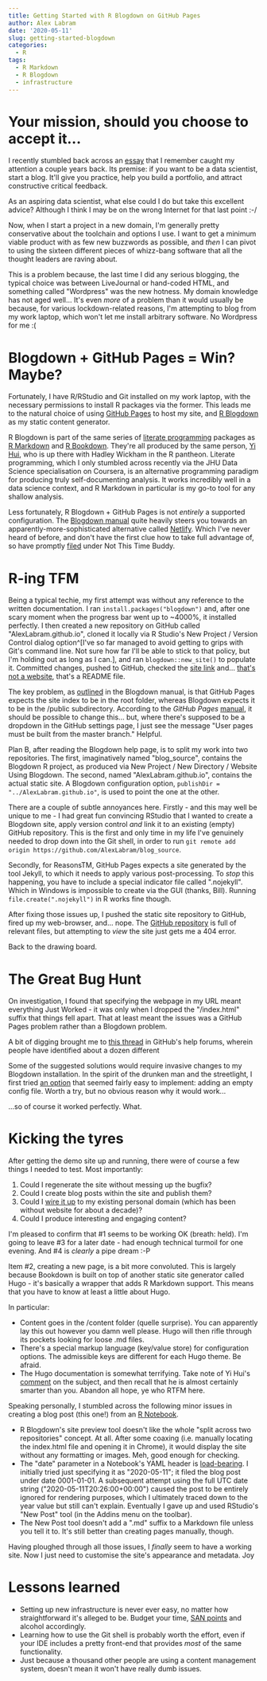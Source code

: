 ```yaml
---
title: Getting Started with R Blogdown on GitHub Pages
author: Alex Labram
date: '2020-05-11'
slug: getting-started-blogdown
categories:
  - R
tags:
  - R Markdown
  - R Blogdown
  - infrastructure
---
```


# Your mission, should you choose to accept it...

I recently stumbled back across an [essay](http://varianceexplained.org/r/start-blog/) that I remember caught my attention a couple years back.  Its premise: if you want to be a data scientist, start a blog.  It'll give you practice, help you build a portfolio, and attract constructive critical feedback.

As an aspiring data scientist, what else could I do but take this excellent advice?  Although I think I may be on the wrong Internet for that last point :-/

Now, when I start a project in a new domain, I'm generally pretty conservative about the toolchain and options I use.  I want to get a minimum viable product with as few new buzzwords as possible, and *then* I can pivot to using the sixteen different pieces of whizz-bang software that all the thought leaders are raving about.

This is a problem because, the last time I did any serious blogging, the typical choice was between LiveJournal or hand-coded HTML, and something called "Wordpress" was the new hotness.  My domain knowledge has not aged well...  It's even *more* of a problem than it would usually be because, for various lockdown-related reasons, I'm attempting to blog from my work laptop, which won't let me install arbitrary software.  No Wordpress for me :(

# Blogdown + GitHub Pages = Win?  Maybe?

Fortunately, I have R/RStudio and Git installed on my work laptop, with the necessary permissions to install R packages via the former.  This leads me to the natural choice of using [GitHub Pages](https://pages.github.com/) to host my site, and [R Blogdown](https://github.com/rstudio/blogdown) as my static content generator.

R Blogdown is part of the same series of [literate programming](https://en.wikipedia.org/wiki/Literate_programming) packages as [R Markdown](https://rmarkdown.rstudio.com/) and [R Bookdown](https://bookdown.org/).  They're all produced by the same person, [Yi Hui](https://yihui.org/), who is up there with Hadley Wickham in the R pantheon.  Literate programming, which I only stumbled across recently via the JHU Data Science specialisation on Coursera, is an alternative programming paradigm for producing truly self-documenting analysis.  It works incredibly well in a data science context, and R Markdown in particular is my go-to tool for any shallow analysis.

Less fortunately, R Blogdown + GitHub Pages is not *entirely* a supported configuration.  The [Blogdown manual](https://bookdown.org/yihui/blogdown/github-pages.html) quite heavily steers you towards an apparently-more-sophisticated alternative called [Netlify](https://www.netlify.com/).  Which I've never heard of before, and don't have the first clue how to take full advantage of, so have promptly [filed](https://en.wikipedia.org/wiki/File_13) under Not This Time Buddy.

# R-ing TFM

Being a typical techie, my first attempt was without any reference to the written documentation.  I ran `install.packages("blogdown")` and, after one scary moment when the progress bar went up to ~4000%, it installed perfectly.  I then created a new repository on GitHub called "AlexLabram.github.io", cloned it locally via R Studio's New Project / Version Control dialog option^[I've so far managed to avoid getting to grips with Git's command line.  Not sure how far I'll be able to stick to that policy, but I'm holding out as long as I can.], and ran `blogdown::new_site()` to populate it.  Committed changes, pushed to GitHub, checked the [site link](https://alexlabram.github.io) and... [that's not a website](https://www.youtube.com/watch?v=8Nho44lGVV8), that's a README file.

The key problem, as [outlined](https://bookdown.org/yihui/blogdown/github-pages.html) in the Blogdown manual, is that GitHub Pages expects the site index to be in the root folder, whereas Blogdown expects it to be in the /public subdirectory.  According to the *GitHub Pages* [manual](https://help.github.com/en/github/working-with-github-pages/configuring-a-publishing-source-for-your-github-pages-site), it should be possible to change this... but, where there's supposed to be a dropdown in the GitHub settings page, I just see the message "User pages must be built from the master branch."  Helpful.

Plan B, after reading the Blogdown help page, is to split my work into two repositories.  The first, imaginatively named "blog_source", contains the Blogdown R project, as produced via New Project / New Directory / Website Using Blogdown.  The second, named "AlexLabram.github.io", contains the actual static site.  A Blogdown configuration option, `publishDir = "../AlexLabram.github.io"`, is used to point the one at the other.

There are a couple of subtle annoyances here.  Firstly - and this may well be unique to me - I had great fun convincing RStudio that I wanted to create a Blogdown site, apply version control *and* link it to an existing (empty) GitHub repository.  This is the first and only time in my life I've genuinely needed to drop down into the Git shell, in order to run `git remote add origin https://github.com/AlexLabram/blog_source`.

Secondly, for ReasonsTM, GitHub Pages expects a site generated by the tool Jekyll, to which it needs to apply various post-processing.  To *stop* this happening, you have to include a special indicator file called ".nojekyll".  Which in Windows is impossible to create via the GUI (thanks, Bill).  Running `file.create(".nojekyll")` in R works fine though.

After fixing those issues up, I pushed the static site repository to GitHub, fired up my web-browser, and... nope.  The [GitHub repository](https://github.com/AlexLabram/AlexLabram.github.io) is full of relevant files, but attempting to *view* the site just gets me a 404 error.

Back to the drawing board. 

# The Great Bug Hunt

On investigation, I found that specifying the webpage in my URL meant everything Just Worked - it was only when I dropped the "/index.html" suffix that things fell apart.  That at least meant the issues was a GitHub Pages problem rather than a Blogdown problem.

A bit of digging brought me to [this thread](https://github.community/t5/GitHub-Pages/index-html-not-working/td-p/1266) in GitHub's help forums, wherein people have identified about a dozen different 

Some of the suggested solutions would require invasive changes to my Blogdown installation.  In the spirit of the drunken man and the streetlight, I first tried [an option](https://github.community/t5/GitHub-Pages/index-html-not-working/m-p/42858/highlight/true#M2473) that seemed fairly easy to implement: adding an empty config file.  Worth a try, but no obvious reason why it would work...

...so of course it worked perfectly.  What.

# Kicking the tyres

After getting the demo site up and running, there were of course a few things I needed to test.  Most importantly:

1. Could I regenerate the site without messing up the bugfix?
2. Could I create blog posts within the site and publish them?
3. Could I [wire it up](https://help.github.com/en/github/working-with-github-pages/configuring-a-custom-domain-for-your-github-pages-site) to my existing personal domain (which has been without website for about a decade)?
4. Could I produce interesting and engaging content?

I'm pleased to confirm that #1 seems to be working OK (breath: held).  I'm going to leave #3 for a later date - had enough technical turmoil for one evening.  And #4 is *clearly* a pipe dream :-P

Item #2, creating a new page, is a bit more convoluted.  This is largely because Bookdown is built on top of another static site generator called Hugo - it's basically a wrapper that adds R Markdown support.  This means that you have to know at least a little about Hugo.

In particular:

* Content goes in the /content folder (quelle surprise).  You can apparently lay this out however you damn well please.  Hugo will then rifle through its pockets looking for loose .md files.
* There's a special markup language (key/value store) for configuration options.  The admissible keys are different for each Hugo theme.  Be afraid.
* The Hugo documentation is somewhat terrifying.  Take note of Yi Hui's [comment](https://bookdown.org/yihui/blogdown/a-quick-example.html#fn3) on the subject, and then recall that he is almost certainly smarter than you.  Abandon all hope, ye who RTFM here.

Speaking personally, I stumbled across the following minor issues in creating a blog post (this one!) from an [R Notebook](https://github.com/AlexLabram/blog_source/blob/master/content/post/2020-05-11-getting-started-with-blogdown.Rmd).

* R Blogdown's site preview tool doesn't like the whole "split across two repositories" concept.  At all.  After some coaxing (i.e. manually locating the index.html file and opening it in Chrome), it would display the site without any formatting or images.  Meh, good enough for checking.
* The "date" parameter in a Notebook's YAML header is [load-bearing](https://www.youtube.com/watch?v=QRVExJZKIT8).  I initially tried just specifying it as "2020-05-11"; it filed the blog post under date 0001-01-01.  A subsequent attempt using the full UTC date string ("2020-05-11T20:26:00+00:00") caused the post to be entirely ignored for rendering purposes, which I ultimately traced down to the year value but still can't explain.  Eventually I gave up and used RStudio's "New Post" tool (in the Addins menu on the toolbar).
* The New Post tool doesn't add a ".md" suffix to a Markdown file unless you tell it to.  It's still better than creating pages manually, though.

Having ploughed through all those issues, I *finally* seem to have a working site.  Now I just need to customise the site's appearance and metadata.  Joy

# Lessons learned

* Setting up new infrastructure is never ever easy, no matter how straightforward it's alleged to be.  Budget your time, [SAN points](https://tvtropes.org/pmwiki/pmwiki.php/Main/SanityMeter) and alcohol accordingly.
* Learning how to use the Git shell is probably worth the effort, even if your IDE includes a pretty front-end that provides *most* of the same functionality.
* Just because a thousand other people are using a content management system, doesn't mean it won't have really dumb issues.


